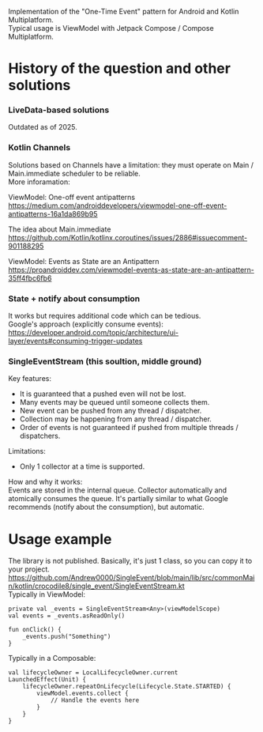 Implementation of the "One-Time Event" pattern for Android and Kotlin Multiplatform.  
Typical usage is ViewModel with Jetpack Compose / Compose Multiplatform.  

# History of the question and other solutions  

### LiveData-based solutions  
Outdated as of 2025.

### Kotlin Channels   
Solutions based on Channels have a limitation: they must operate on Main / Main.immediate scheduler to be reliable.  
More inforamation:

ViewModel: One-off event antipatterns  
https://medium.com/androiddevelopers/viewmodel-one-off-event-antipatterns-16a1da869b95  

The idea about Main.immediate  
https://github.com/Kotlin/kotlinx.coroutines/issues/2886#issuecomment-901188295

ViewModel: Events as State are an Antipattern  
https://proandroiddev.com/viewmodel-events-as-state-are-an-antipattern-35ff4fbc6fb6  

### State + notify about consumption  
It works but requires additional code which can be tedious.  
Google's approach (explicitly consume events):  
https://developer.android.com/topic/architecture/ui-layer/events#consuming-trigger-updates  

### SingleEventStream (this soultion, middle ground)  
Key features:
- It is guaranteed that a pushed even will not be lost.
- Many events may be queued until someone collects them.
- New event can be pushed from any thread / dispatcher.
- Collection may be happening from any thread / dispatcher.
- Order of events is not guaranteed if pushed from multiple threads / dispatchers.

Limitations:
- Only 1 collector at a time is supported.

How and why it works:  
Events are stored in the internal queue. Collector automatically and atomically consumes the queue.
It's partially similar to what Google recommends (notify about the consumption), but automatic.

# Usage example  
The library is not published. Basically, it's just 1 class, so you can copy it to your project.  
https://github.com/Andrew0000/SingleEvent/blob/main/lib/src/commonMain/kotlin/crocodile8/single_event/SingleEventStream.kt  
Typically in ViewModel:  
```
private val _events = SingleEventStream<Any>(viewModelScope)
val events = _events.asReadOnly()

fun onClick() {
    _events.push("Something")
}
```

Typically in a Composable:  
```
val lifecycleOwner = LocalLifecycleOwner.current
LaunchedEffect(Unit) {
    lifecycleOwner.repeatOnLifecycle(Lifecycle.State.STARTED) {
        viewModel.events.collect {
            // Handle the events here
        }
    }
}
```

